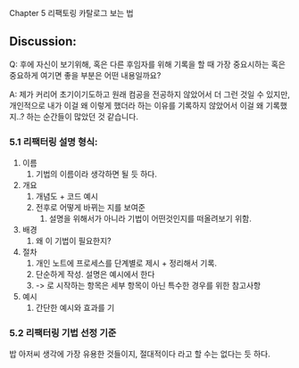 Chapter 5 리팩토링 카탈로그 보는 법

## Discussion:
Q: 후에 자신이 보기위해, 혹은 다른 후임자를 위해 기록을 할 때 가장 중요시하는 혹은 중요하게 여기면 좋을 부분은 어떤 내용일까요?

A: 제가 커리어 초기이기도하고 원래 컴공을 전공하지 않았어서 더 그런 것일 수 있지만, 개인적으로 내가 이걸 왜 이렇게 했더라 하는 이유를 기록하지 않았어서 이걸 왜 기록했지..? 하는 순간들이 많았던 것 같습니다.  

### 5.1 리팩터링 설명 형식:
1. 이름
   1. 기법의 이름이라 생각하면 될 듯 하다.
2. 개요
   1. 개념도 + 코드 예시
   2. 전후로 어떻게 바뀌는 지를 보여준 
      1. 설명을 위해서가 아니라 기법이 어떤것인지를 떠올려보기 위함.
3. 배경
   1. 왜 이 기법이 필요한지?
4. 절차
   1. 개인 노트에 프로세스를 단계별로 제시 + 정리해서 기록.
   2. 단순하게 작성. 설명은 예시에서 한다
   3. -> 로 시작하는 항목은 세부 항목이 아닌 특수한 경우를 위한 참고사항
5. 예시
   1. 간단한 예시와 효과를 기

### 5.2 리팩터링 기법 선정 기준
밥 아저씨 생각에 가장 유용한 것들이지, 절대적이다 라고 할 수는 없다는 듯 하다.  


